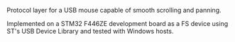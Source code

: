 Protocol layer for a USB mouse capable of smooth scrolling and panning.

Implemented on a STM32 F446ZE development board as a FS device using ST's USB Device Library and tested with Windows hosts.
